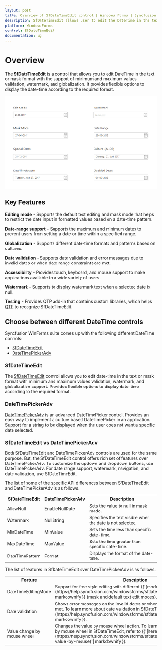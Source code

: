 ```yaml
---
layout: post
title: Overview of SfDateTimeEdit control | Windows Forms | Syncfusion
description: SfDateTimeEdit allows user to edit the DateTime in the text with the support of minimum and maximum value validation, watermark, etc.,
platform: WindowsForms
control: SfDateTimeEdit
documentation: ug
---
```


# Overview

The **SfDateTimeEdit** is a control that allows you to edit DateTime in the text or mask format with the support of minimum and maximum values validation, watermark, and globalization. It provides flexible options to display the date-time according to the required format.

![Overview of SfDateTimeEdit](overview_images/overview.png)

## Key Features

**Editing mode** - Supports the default text editing and mask mode that helps to restrict the date input in formatted values based on a date-time pattern.

**Date-range support** - Supports the maximum and minimum dates to prevent users from setting a date or time within a specified range.

**Globalization** - Supports different date-time formats and patterns based on cultures.

**Date validation** - Supports date validation and error messages due to invalid dates or when date range constraints are met.

**Accessibility** - Provides touch, keyboard, and mouse support to make applications available to a wide variety of users.

**Watermark** - Supports to display watermark text when a selected date is null.

**Testing** - Provides QTP add-in that contains custom libraries, which helps [QTP](https://help.syncfusion.com/windowsforms/testing/uft/supported-controls-and-methods#sfdatetimeedit) to recognize SfDateTimeEdit.


## Choose between different DateTime controls

Syncfusion WinForms suite comes up with the following different DateTime controls:

* [SfDateTimeEdit](https://help.syncfusion.com/windowsforms/sfdatetimeedit/overview)
* [DateTimePickerAdv](https://help.syncfusion.com/windowsforms/datetimepickeradv/overview)

### SfDateTimeEdit

The [SfDateTimeEdit](https://help.syncfusion.com/windowsforms/sfdatetimeedit/overview) control allows you to edit date-time in the text or mask format with minimum and maximum values validation, watermark, and globalization support. Provides flexible options to display date-time according to the required format.

### DateTimePickerAdv

[DateTimePickerAdv](https://help.syncfusion.com/windowsforms/datetimepickeradv/overview) is an advanced DateTimePicker control. Provides an easy way to implement a culture based DateTimePicker in an application. Support for a string to be displayed when the user does not want a specific date selected.

### SfDateTimeEdit vs DateTimePickerAdv

Both SfDateTimeEdit and DateTimePickerAdv controls are used for the same purpose. But, the SfDateTimeEdit control offers rich set of features over DateTimePickerAdv. To customize the updown and dropdown buttons, use DateTimePickerAdv. For date range support, watermark, navigation, and date validation, use SfDateTimeEdit.

The list of some of the specific API differences between SfDateTimeEdit and DateTimePickerAdv is as follows.

<table>
<tr>
<th>
SfDateTimeEdit
</th>
<th>
DateTimePickerAdv
</th>
<th>
Description
</th>
</tr>
<tr>
<td>
AllowNull
</td>
<td>
EnableNullDate
</td>
<td>
Sets the value to null in mask mode.
</td>
</tr>
<tr>
<td>
Watermark
</td>
<td>
NullString
</td>
<td>
Specifies the text visible when the date is not selected.
</td>
</tr>
<tr>
<td>
MinDateTime
</td>
<td>
MinValue
</td>
<td>
Sets the time less than specific date-time.
</td>
</tr>
<tr>
<td>
MaxDateTime
</td>
<td>
MaxValue
</td>
<td>
Sets the time greater than specific date-time.
</td>
</tr>
<tr>
<td>
DateTimePattern
</td>
<td>
Format
</td>
<td>
Displays the format of the date-time.
</td>
</tr>
</table>

The list of features in SfDateTimeEdit over DateTimePickerAdv is as follows.

<table>
<tr>
<th>
Feature
</th>
<th>
Description
</th>
</tr>
<tr>
<td>
DateTimeEditingMode
</td>
<td>
Support for free style editing with different {{'[mode](https://help.syncfusion.com/windowsforms/sfdatetimeedit/editing-support)'| markdownify }} (mask and default text edit modes).
</td>
</tr>
<tr>
<td>
Date validation
</td>
<td>
Shows error messages on the invalid dates or when date-range constraints are met. To learn more about date validation in SfDateTimeEdit, refer to {{'[here](https://help.syncfusion.com/windowsforms/sfdatetimeedit/validation)'| markdownify }}.
</td>
</tr>
<tr>
<td>
Value change by mouse wheel
</td>
<td>
Changes the value by mouse wheel action. To learn more about value changes by mouse wheel in SfDateTimeEdit, refer to {{'[here](https://help.syncfusion.com/windowsforms/sfdatetimeedit/navigation#change-value-by-mouse)'| markdownify }}.
</td>
</tr>
</table>